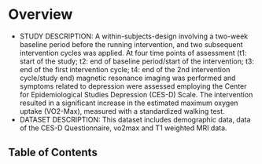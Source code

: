# Overview
* STUDY DESCRIPTION: A within-subjects-design involving a two-week baseline period before the running intervention, and two subsequent intervention cycles was applied. At four time points of assessment (t1: start of the study; t2: end of baseline period/start of the intervention; t3: end of the first intervention cycle; t4: end of the 2nd intervention cycle/study end) magnetic resonance imaging was performed and symptoms related to depression were assessed employing the Center for Epidemiological Studies Depression (CES-D) Scale. The intervention resulted in a significant increase in the estimated maximum oxygen uptake (VO2-Max), measured with a standardized walking test.
* DATASET DESCRIPTION: This dataset includes demographic data, data of the CES-D Questionnaire, vo2max and T1 weighted MRI data.

## Table of Contents

### 


